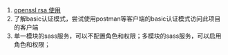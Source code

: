 1. [openssl rsa 使用](https://www.jianshu.com/p/ebe8e83b47ea)
2. 了解basic认证模式，尝试使用postman等客户端的basic认证模式访问此项目的客户端
3. 单一模块的sass服务，可以不配置角色和权限；多模块的sass服务，可以启用角色和权限；